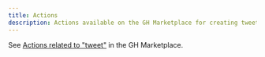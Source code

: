 ```yaml
---
title: Actions
description: Actions available on the GH Marketplace for creating tweets
---
```


See [Actions related to "tweet"](https://github.com/marketplace?query=tweet&type=actions) in the GH Marketplace.

